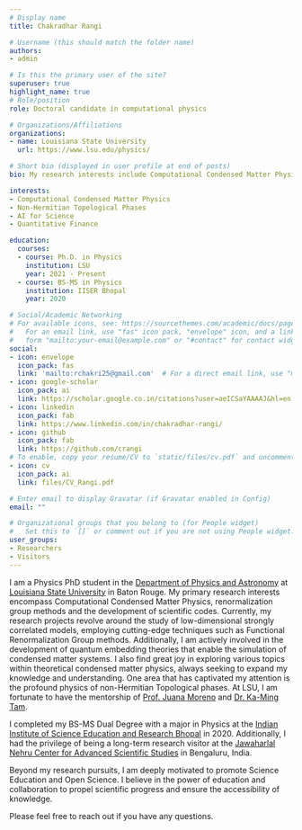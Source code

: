 ```yaml
---
# Display name
title: Chakradhar Rangi

# Username (this should match the folder name)
authors:
- admin

# Is this the primary user of the site?
superuser: true
highlight_name: true
# Role/position
role: Doctoral candidate in computational physics 

# Organizations/Affiliations
organizations:
- name: Louisiana State University
  url: https://www.lsu.edu/physics/

# Short bio (displayed in user profile at end of posts)
bio: My research interests include Computational Condensed Matter Physics and developing scientific codes.

interests:
- Computational Condensed Matter Physics
- Non-Hermitian Topological Phases
- AI for Science
- Quantitative Finance

education:
  courses:
  - course: Ph.D. in Physics
    institution: LSU
    year: 2021 - Present
  - course: BS-MS in Physics
    institution: IISER Bhopal
    year: 2020

# Social/Academic Networking
# For available icons, see: https://sourcethemes.com/academic/docs/page-builder/#icons
#   For an email link, use "fas" icon pack, "envelope" icon, and a link in the
#   form "mailto:your-email@example.com" or "#contact" for contact widget.
social:
- icon: envelope
  icon_pack: fas
  link: 'mailto:rchakri25@gmail.com'  # For a direct email link, use "mailto:test@example.org".
- icon: google-scholar
  icon_pack: ai
  link: https://scholar.google.co.in/citations?user=aeICSaYAAAAJ&hl=en
- icon: linkedin
  icon_pack: fab
  link: https://www.linkedin.com/in/chakradhar-rangi/
- icon: github
  icon_pack: fab
  link: https://github.com/crangi
# To enable, copy your resume/CV to `static/files/cv.pdf` and uncomment the lines below.
- icon: cv
  icon_pack: ai
  link: files/CV_Rangi.pdf

# Enter email to display Gravatar (if Gravatar enabled in Config)
email: ""

# Organizational groups that you belong to (for People widget)
#   Set this to `[]` or comment out if you are not using People widget.
user_groups:
- Researchers
- Visitors
---
```


I am a Physics PhD student in the [Department of Physics and Astronomy](https://www.lsu.edu/physics/) at [Louisiana State University](https://www.lsu.edu/) in Baton Rouge. My primary research interests encompass Computational Condensed Matter Physics, renormalization group methods and the development of scientific codes. Currently, my research projects revolve around the study of low-dimensional strongly correlated models, employing cutting-edge techniques such as Functional Renormalization Group methods. Additionally, I am actively involved in the development of quantum embedding theories that enable the simulation of condensed matter systems. I also find great joy in exploring various topics within theoretical condensed matter physics, always seeking to expand my knowledge and understanding. One area that has captivated my attention is the profound physics of non-Hermitian Topological phases. At LSU, I am fortunate to have the mentorship of [Prof. Juana Moreno](https://www.lsu.edu/physics/people/faculty/moreno.php) and [Dr. Ka-Ming Tam](http://tamkaming.com/cms/). 

I completed my BS-MS Dual Degree with a major in Physics at the [Indian Institute of Science Education and Research Bhopal](https://www.iiserb.ac.in) in 2020. Additionally, I had the privilege of being a long-term research visitor at the [Jawaharlal Nehru Center for Advanced Scientific Studies](https://www.jncasr.ac.in) in Bengaluru, India.

Beyond my research pursuits, I am deeply motivated to promote Science Education and Open Science. I believe in the power of education and collaboration to propel scientific progress and ensure the accessibility of knowledge.

Please feel free to reach out if you have any questions.

